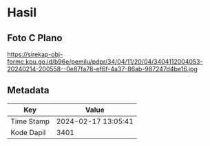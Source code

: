 # Hasil

## Foto C Plano

https://sirekap-obj-formc.kpu.go.id/b96e/pemilu/pdpr/34/04/11/20/04/3404112004053-20240214-200558--0e87fa78-ef6f-4a37-86ab-987247d4be16.jpg


## Metadata

| Key        | Value               |
| ---------- | ------------------- |
| Time Stamp | 2024-02-17 13:05:41 |
| Kode Dapil | 3401                |



